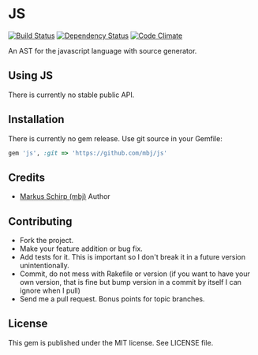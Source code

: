 JS
==

[![Build Status](https://secure.travis-ci.org/mbj/js.png?branch=master)](http://travis-ci.org/mbj/js)
[![Dependency Status](https://gemnasium.com/mbj/js.png)](https://gemnasium.com/mbj/js)
[![Code Climate](https://codeclimate.com/github/mbj/js.png)](https://codeclimate.com/github/mbj/js)

An AST for the javascript language with source generator.

Using JS
---------

There is currently no stable public API.

Installation
------------

There is currently no gem release. Use git source in your Gemfile:

```ruby
gem 'js', :git => 'https://github.com/mbj/js'
```
Credits
-------

* [Markus Schirp (mbj)](https://github.com/mbj) Author

Contributing
-------------

* Fork the project.
* Make your feature addition or bug fix.
* Add tests for it. This is important so I don't break it in a
  future version unintentionally.
* Commit, do not mess with Rakefile or version
  (if you want to have your own version, that is fine but bump version in a commit by itself I can ignore when I pull)
* Send me a pull request. Bonus points for topic branches.

License
-------

This gem is published under the MIT license. See LICENSE file.
